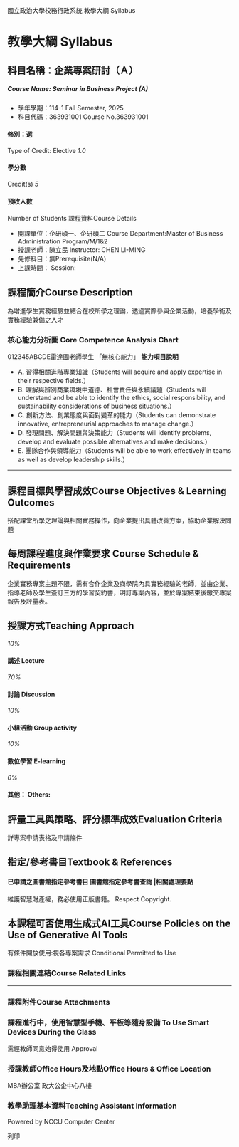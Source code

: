 國立政治大學校務行政系統 教學大綱 Syllabus
# 教學大綱 Syllabus
##  科目名稱：企業專案研討（Ａ）
#####  Course Name: Seminar in Business Project (A)
  * 學年學期：114-1 Fall Semester, 2025 
  * 科目代碼：363931001 Course No.363931001


#### 修別：選
Type of Credit: Elective 
_1.0_
#### 學分數
Credit(s)
_5_
#### 預收人數
Number of Students
課程資料Course Details
  * 開課單位：企研碩一、企研碩二 Course Department:Master of Business Administration Program/M/1&2 
  * 授課老師：陳立民 Instructor: CHEN LI-MING 
  * 先修科目：無Prerequisite(N/A)
  * 上課時間： Session: 


##  課程簡介Course Description
為增進學生實務經驗並結合在校所學之理論，透過實際參與企業活動，培養學術及實務經驗兼備之人才
###  核心能力分析圖 Core Competence Analysis Chart
012345ABCDE雷達圖老師學生
「無核心能力」 
**能力項目說明**
  * A. 習得相關進階專業知識（Students will acquire and apply expertise in their respective fields.）
  * B. 理解與辨別商業環境中道德、社會責任與永續議題（Students will understand and be able to identify the ethics, social responsibility, and sustainability considerations of business situations.）
  * C. 創新方法、創業態度與面對變革的能力（Students can demonstrate innovative, entrepreneurial approaches to manage change.）
  * D. 發現問題、解決問題與決策能力（Students will identify problems, develop and evaluate possible alternatives and make decisions.）
  * E. 團隊合作與領導能力（Students will be able to work effectively in teams as well as develop leadership skills.）


* * *
##  課程目標與學習成效Course Objectives & Learning Outcomes 
搭配課堂所學之理論與相關實務操作，向企業提出具體改善方案，協助企業解決問題
##  每周課程進度與作業要求 Course Schedule & Requirements
企業實務專案主題不限，需有合作企業及商學院內具實務經驗的老師，並由企業、指導老師及學生簽訂三方的學習契約書，明訂專案內容，並於專案結束後繳交專案報告及評量表。
##  授課方式Teaching Approach
_10%_
####  講述 Lecture
_70%_
####  討論 Discussion
_10%_
####  小組活動 Group activity
_10%_
####  數位學習 E-learning
_0%_
####  其他： Others:
##  評量工具與策略、評分標準成效Evaluation Criteria
詳專案申請表格及申請條件
##  指定/參考書目Textbook & References
####  已申請之圖書館指定參考書目  圖書館指定參考書查詢 |相關處理要點
維護智慧財產權，務必使用正版書籍。 Respect Copyright.
##  本課程可否使用生成式AI工具Course Policies on the Use of Generative AI Tools
有條件開放使用:視各專案需求 Conditional Permitted to Use 
###  課程相關連結Course Related Links
* * *
###  課程附件Course Attachments
###  課程進行中，使用智慧型手機、平板等隨身設備 To Use Smart Devices During the Class
需經教師同意始得使用  Approval
###  授課教師Office Hours及地點Office Hours & Office Location
MBA辦公室 政大公企中心八樓
###  教學助理基本資料Teaching Assistant Information
Powered by NCCU Computer Center
  
列印
